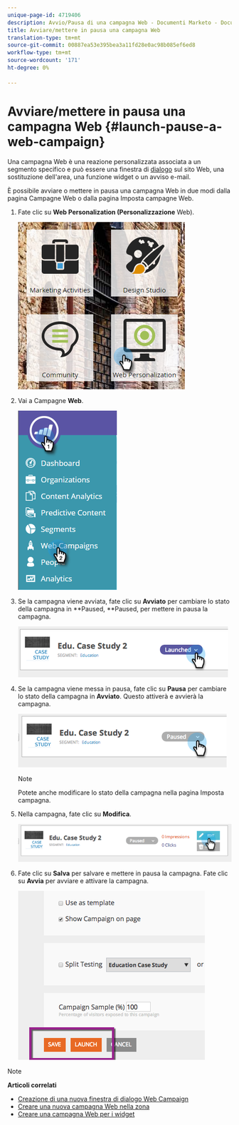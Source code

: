 ```yaml
---
unique-page-id: 4719406
description: Avvio/Pausa di una campagna Web - Documenti Marketo - Documentazione prodotto
title: Avviare/mettere in pausa una campagna Web
translation-type: tm+mt
source-git-commit: 00887ea53e395bea3a11fd28e0ac98b085ef6ed8
workflow-type: tm+mt
source-wordcount: '171'
ht-degree: 0%

---
```



# Avviare/mettere in pausa una campagna Web {#launch-pause-a-web-campaign}

Una campagna Web è una reazione personalizzata associata a un segmento specifico e può essere una finestra di [dialogo](create-a-new-dialog-web-campaign.md) sul sito Web, una sostituzione [](create-a-new-in-zone-web-campaign.md)dell&#39;area, una funzione widget o un avviso e-mail.

È possibile avviare o mettere in pausa una campagna Web in due modi dalla pagina Campagne Web o dalla pagina Imposta campagne Web.

1. Fate clic su **Web Personalization (Personalizzazione** Web).

   ![](assets/one-1.png)

1. Vai a Campagne **Web**.

   ![](assets/two-1.png)

1. Se la campagna viene avviata, fate clic su **Avviato** per cambiare lo stato della campagna in **Paused, **Paused, per mettere in pausa la campagna.

   ![](assets/image2014-11-26-17-3a26-3a38.png)

1. Se la campagna viene messa in pausa, fate clic su **Pausa** per cambiare lo stato della campagna in **Avviato**. Questo attiverà e avvierà la campagna.

   ![](assets/image2014-11-26-17-3a28-3a59.png)

   >[!NOTE]
   >
   >Potete anche modificare lo stato della campagna nella pagina Imposta campagna.

1. Nella campagna, fate clic su **Modifica**.

   ![](assets/image2014-11-26-17-3a31-3a37.png)

1. Fate clic su **Salva** per salvare e mettere in pausa la campagna. Fate clic su **Avvia** per avviare e attivare la campagna.

   ![](assets/image2014-11-26-17-3a32-3a48.png)

>[!NOTE]
>
>**Articoli correlati**
>
>* [Creazione di una nuova finestra di dialogo Web Campaign](create-a-new-dialog-web-campaign.md)
>* [Creare una nuova campagna Web nella zona](create-a-new-in-zone-web-campaign.md)
>* [Creare una campagna Web per i widget](create-a-new-widget-web-campaign.md)

>



